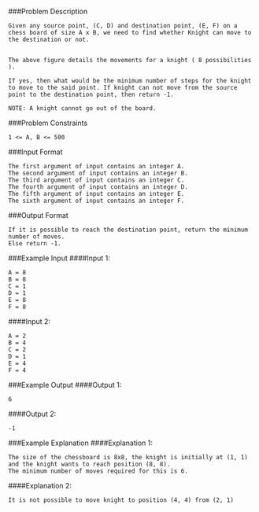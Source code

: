 ###Problem Description
```
Given any source point, (C, D) and destination point, (E, F) on a chess board of size A x B, we need to find whether Knight can move to the destination or not.


The above figure details the movements for a knight ( 8 possibilities ).

If yes, then what would be the minimum number of steps for the knight to move to the said point. If knight can not move from the source point to the destination point, then return -1.

NOTE: A knight cannot go out of the board.
```


###Problem Constraints
```
1 <= A, B <= 500
```



###Input Format
```
The first argument of input contains an integer A.
The second argument of input contains an integer B.
The third argument of input contains an integer C.
The fourth argument of input contains an integer D.
The fifth argument of input contains an integer E.
The sixth argument of input contains an integer F.
```


###Output Format
```
If it is possible to reach the destination point, return the minimum number of moves.
Else return -1.
```


###Example Input
####Input 1:

```
A = 8
B = 8
C = 1
D = 1
E = 8
F = 8
```
####Input 2:

```
A = 2
B = 4
C = 2
D = 1
E = 4
F = 4
```

###Example Output
####Output 1:

```
6
```
####Output 2:

```
-1
```


###Example Explanation
####Explanation 1:

```
The size of the chessboard is 8x8, the knight is initially at (1, 1) and the knight wants to reach position (8, 8).
The minimum number of moves required for this is 6.
```
####Explanation 2:

```
It is not possible to move knight to position (4, 4) from (2, 1)
```